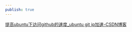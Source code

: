 ```yaml
---
publish: true
---
```


[提高ubuntu下访问github的速度\_ubuntu git ip加速-CSDN博客](https://blog.csdn.net/hn_tzy/article/details/88903642)